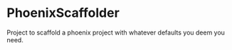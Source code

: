 # PhoenixScaffolder
Project to scaffold a phoenix project with whatever defaults you deem you need.
